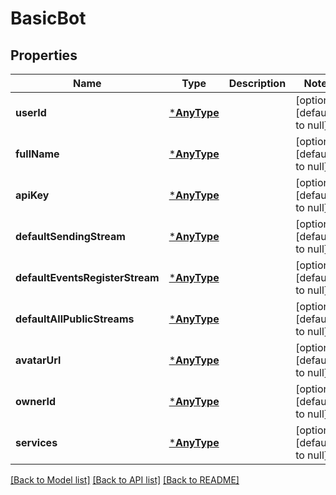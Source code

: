 # BasicBot

## Properties
Name | Type | Description | Notes
------------ | ------------- | ------------- | -------------
**userId** | [***AnyType**](.md) |  | [optional] [default to null]
**fullName** | [***AnyType**](.md) |  | [optional] [default to null]
**apiKey** | [***AnyType**](.md) |  | [optional] [default to null]
**defaultSendingStream** | [***AnyType**](.md) |  | [optional] [default to null]
**defaultEventsRegisterStream** | [***AnyType**](.md) |  | [optional] [default to null]
**defaultAllPublicStreams** | [***AnyType**](.md) |  | [optional] [default to null]
**avatarUrl** | [***AnyType**](.md) |  | [optional] [default to null]
**ownerId** | [***AnyType**](.md) |  | [optional] [default to null]
**services** | [***AnyType**](.md) |  | [optional] [default to null]

[[Back to Model list]](../README.md#documentation-for-models) [[Back to API list]](../README.md#documentation-for-api-endpoints) [[Back to README]](../README.md)



